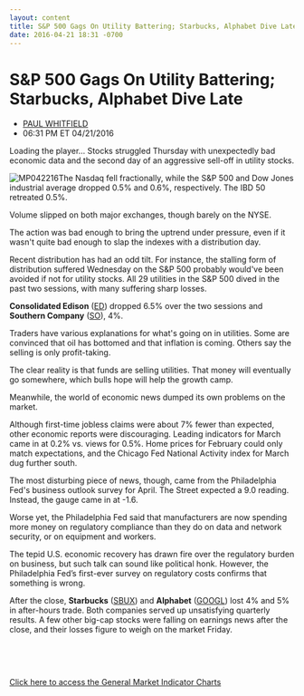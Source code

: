 ```yaml
---
layout: content
title: S&P 500 Gags On Utility Battering; Starbucks, Alphabet Dive Late
date: 2016-04-21 18:31 -0700
---
```



S&P 500 Gags On Utility Battering; Starbucks, Alphabet Dive Late
=================================================================




* [PAUL WHITFIELD](https://www.investors.com/author/whitfieldp/ "Posts by PAUL WHITFIELD")
* 06:31 PM ET 04/21/2016




Loading the player...
Stocks struggled Thursday with unexpectedly bad economic data and the second day of an aggressive sell-off in utility stocks.


![MP042216](https://www.investors.com/wp-content/uploads/2016/04/MP042216-1-136x300.jpg)The Nasdaq fell fractionally, while the S&P 500 and Dow Jones industrial average dropped 0.5% and 0.6%, respectively. The IBD 50 retreated 0.5%.


Volume slipped on both major exchanges, though barely on the NYSE.


The action was bad enough to bring the uptrend under pressure, even if it wasn't quite bad enough to slap the indexes with a distribution day.


Recent distribution has had an odd tilt. For instance, the stalling form of distribution suffered Wednesday on the S&P 500 probably would've been avoided if not for utility stocks. All 29 utilities in the S&P 500 dived in the past two sessions, with many suffering sharp losses.


**Consolidated Edison** ([ED](https://research.investors.com/quote.aspx?symbol=ED)) dropped 6.5% over the two sessions and **Southern Company** ([SO](https://research.investors.com/quote.aspx?symbol=SO)), 4%.


Traders have various explanations for what's going on in utilities. Some are convinced that oil has bottomed and that inflation is coming. Others say the selling is only profit-taking.


The clear reality is that funds are selling utilities. That money will eventually go somewhere, which bulls hope will help the growth camp.


Meanwhile, the world of economic news dumped its own problems on the market.


Although first-time jobless claims were about 7% fewer than expected, other economic reports were discouraging. Leading indicators for March came in at 0.2% vs. views for 0.5%. Home prices for February could only match expectations, and the Chicago Fed National Activity index for March dug further south.


The most disturbing piece of news, though, came from the Philadelphia Fed's business outlook survey for April. The Street expected a 9.0 reading. Instead, the gauge came in at -1.6.


Worse yet, the Philadelphia Fed said that manufacturers are now spending more money on regulatory compliance than they do on data and network security, or on equipment and workers.


The tepid U.S. economic recovery has drawn fire over the regulatory burden on business, but such talk can sound like political honk. However, the Philadelphia Fed’s first-ever survey on regulatory costs confirms that something is wrong.


After the close, **Starbucks** ([SBUX](https://research.investors.com/quote.aspx?symbol=SBUX)) and **Alphabet** ([GOOGL](https://research.investors.com/quote.aspx?symbol=GOOGL)) lost 4% and 5% in after-hours trade. Both companies served up unsatisfying quarterly results. A few other big-cap stocks were falling on earnings news after the close, and their losses figure to weigh on the market Friday.


 


 


[Click here to access the General Market Indicator Charts](https://www.investors.com/wp-content/uploads/2016/04/GMI_042216.pdf)




